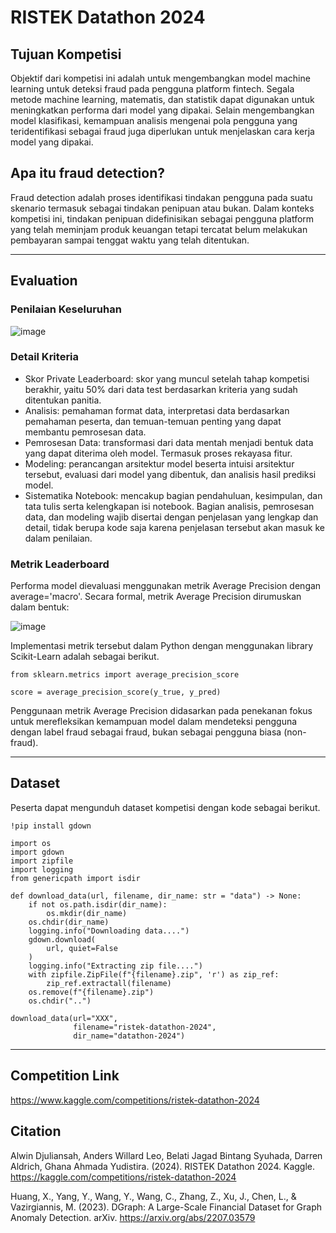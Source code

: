 # RISTEK Datathon 2024
## Tujuan Kompetisi
Objektif dari kompetisi ini adalah untuk mengembangkan model machine learning untuk deteksi fraud pada pengguna platform fintech. Segala metode machine learning, matematis, dan statistik dapat digunakan untuk meningkatkan performa dari model yang dipakai. Selain mengembangkan model klasifikasi, kemampuan analisis mengenai pola pengguna yang teridentifikasi sebagai fraud juga diperlukan untuk menjelaskan cara kerja model yang dipakai.
## Apa itu fraud detection?
Fraud detection adalah proses identifikasi tindakan pengguna pada suatu skenario termasuk sebagai tindakan penipuan atau bukan. Dalam konteks kompetisi ini, tindakan penipuan didefinisikan sebagai pengguna platform yang telah meminjam produk keuangan tetapi tercatat belum melakukan pembayaran sampai tenggat waktu yang telah ditentukan.

---

## Evaluation
### Penilaian Keseluruhan

![image](https://github.com/user-attachments/assets/3cabc5fa-b0d9-4766-b2cc-bd3f8153de6d)

### Detail Kriteria
- Skor Private Leaderboard: skor yang muncul setelah tahap kompetisi berakhir, yaitu 50% dari data test berdasarkan kriteria yang sudah ditentukan panitia.
- Analisis: pemahaman format data, interpretasi data berdasarkan pemahaman peserta, dan temuan-temuan penting yang dapat membantu pemrosesan data.
- Pemrosesan Data: transformasi dari data mentah menjadi bentuk data yang dapat diterima oleh model. Termasuk proses rekayasa fitur.
- Modeling: perancangan arsitektur model beserta intuisi arsitektur tersebut, evaluasi dari model yang dibentuk, dan analisis hasil prediksi model.
- Sistematika Notebook: mencakup bagian pendahuluan, kesimpulan, dan tata tulis serta kelengkapan isi notebook.
Bagian analisis, pemrosesan data, dan modeling wajib disertai dengan penjelasan yang lengkap dan detail, tidak berupa kode saja karena penjelasan tersebut akan masuk ke dalam penilaian.

### Metrik Leaderboard
Performa model dievaluasi menggunakan metrik Average Precision dengan average='macro'. Secara formal, metrik Average Precision dirumuskan dalam bentuk:

![image](https://github.com/user-attachments/assets/c4277c63-987c-4fd3-ae65-7a8ab0e08b46)

Implementasi metrik tersebut dalam Python dengan menggunakan library Scikit-Learn adalah sebagai berikut.

```
from sklearn.metrics import average_precision_score

score = average_precision_score(y_true, y_pred)

```
Penggunaan metrik Average Precision didasarkan pada penekanan fokus untuk merefleksikan kemampuan model dalam mendeteksi pengguna dengan label fraud sebagai fraud, bukan sebagai pengguna biasa (non-fraud).

---

## Dataset
Peserta dapat mengunduh dataset kompetisi dengan kode sebagai berikut.
```
!pip install gdown

import os
import gdown
import zipfile
import logging
from genericpath import isdir

def download_data(url, filename, dir_name: str = "data") -> None:
    if not os.path.isdir(dir_name):
        os.mkdir(dir_name)
    os.chdir(dir_name)
    logging.info("Downloading data....")
    gdown.download(
        url, quiet=False
    )
    logging.info("Extracting zip file....")
    with zipfile.ZipFile(f"{filename}.zip", 'r') as zip_ref:
        zip_ref.extractall(filename)
    os.remove(f"{filename}.zip")
    os.chdir("..")

download_data(url="XXX",
              filename="ristek-datathon-2024",
              dir_name="datathon-2024")

```

---

## Competition Link
https://www.kaggle.com/competitions/ristek-datathon-2024
## Citation
Alwin Djuliansah, Anders Willard Leo, Belati Jagad Bintang Syuhada, Darren Aldrich, Ghana Ahmada Yudistira. (2024). RISTEK Datathon 2024. Kaggle. https://kaggle.com/competitions/ristek-datathon-2024

Huang, X., Yang, Y., Wang, Y., Wang, C., Zhang, Z., Xu, J., Chen, L., & Vazirgiannis, M. (2023). DGraph: A Large-Scale Financial Dataset for Graph Anomaly Detection. arXiv. https://arxiv.org/abs/2207.03579
